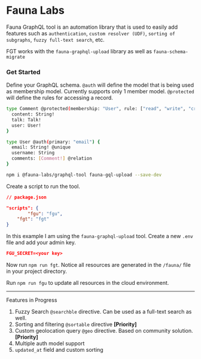 # Fauna Labs

Fauna GraphQL tool is an automation library that is used to easily add features such as `authentication`, `custom resolver (UDF)`, `sorting of subgraphs`, `fuzzy full-text search`, etc. 

FGT works with the `fauna-graphql-upload` library as well as `fauna-schema-migrate` 

### Get Started

Define your GraphQL schema. `@auth` will define the model that is being used as membership model. Currently supports only 1 member model. `@protected` will define the rules for accessing a record.

```bash
type Comment @protected(membership: "User", rule: ["read", "write", "create"]) {
  content: String!
  talk: Talk!
  user: User!
}

type User @auth(primary: "email") {
  email: String! @unique
  username: String
  comments: [Comment!] @relation
}
```

```bash
npm i @fauna-labs/graphql-tool fauna-gql-upload --save-dev
```

Create a script to run the tool.

```json
// package.json

"scripts": {
		"fgu": "fgu",
    "fgt": "fgt"
}
```

In this example I am using the `fauna-graphql-upload` tool. Create a new `.env` file and add your admin key.

```json
FGU_SECRET=<your key>
```

Now run `npm run fgt`. Notice all resources are generated in the `/fauna/` file in your project directory.

Run `npm run fgu` to update all resources in the cloud environment.

---

Features in Progress

1. Fuzzy Search `@searchble` directive. Can be used as a full-text search as well.
2. Sorting and filtering `@sortable` directive **[Priority]**
3. Custom geolocation query `@geo` directive. Based on community solution. **[Priority]**
4. Multiple auth model support
5. `updated_at` field and custom sorting
